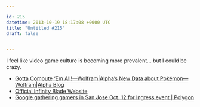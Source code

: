 ```yaml
---

id: 215
datetime: 2013-10-19 18:17:08 +0000 UTC
title: "Untitled #215"
draft: false


---
```


I feel like video game culture is becoming more prevalent... but I could be crazy. 

 
 * [Gotta Compute ‘Em All!—Wolfram|Alpha’s New Data about Pokémon—Wolfram|Alpha Blog](http://blog.wolframalpha.com/2013/10/10/gotta-compute-em-all-wolframalphas-new-data-about-pokemon/)
 * [Official Infinity Blade Website](http://infinityblade.com/the-game/1)
 * [Google gathering gamers in San Jose Oct. 12 for Ingress event | Polygon](http://www.polygon.com/2013/10/10/4825162/google-gathering-gamers-in-san-jose-oct-12-for-ingress-event)


